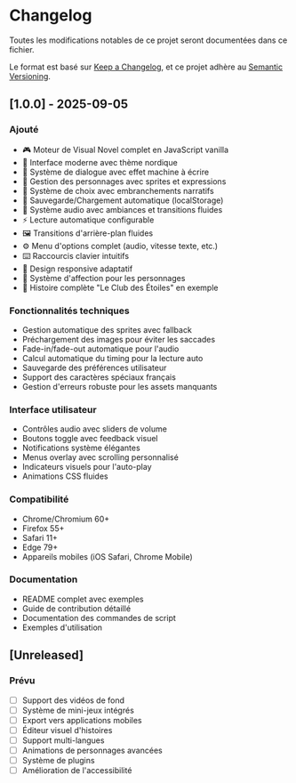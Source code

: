 # Changelog

Toutes les modifications notables de ce projet seront documentées dans ce fichier.

Le format est basé sur [Keep a Changelog](https://keepachangelog.com/fr/1.0.0/),
et ce projet adhère au [Semantic Versioning](https://semver.org/spec/v2.0.0.html).

## [1.0.0] - 2025-09-05

### Ajouté
- 🎮 Moteur de Visual Novel complet en JavaScript vanilla
- 🎨 Interface moderne avec thème nordique
- 💬 Système de dialogue avec effet machine à écrire
- 👥 Gestion des personnages avec sprites et expressions
- 🔀 Système de choix avec embranchements narratifs
- 💾 Sauvegarde/Chargement automatique (localStorage)
- 🎵 Système audio avec ambiances et transitions fluides
- ⚡ Lecture automatique configurable
- 🖼️ Transitions d'arrière-plan fluides
- ⚙️ Menu d'options complet (audio, vitesse texte, etc.)
- ⌨️ Raccourcis clavier intuitifs
- 📱 Design responsive adaptatif
- 🎯 Système d'affection pour les personnages
- 🌟 Histoire complète "Le Club des Étoiles" en exemple

### Fonctionnalités techniques
- Gestion automatique des sprites avec fallback
- Préchargement des images pour éviter les saccades
- Fade-in/fade-out automatique pour l'audio
- Calcul automatique du timing pour la lecture auto
- Sauvegarde des préférences utilisateur
- Support des caractères spéciaux français
- Gestion d'erreurs robuste pour les assets manquants

### Interface utilisateur
- Contrôles audio avec sliders de volume
- Boutons toggle avec feedback visuel
- Notifications système élégantes
- Menus overlay avec scrolling personnalisé
- Indicateurs visuels pour l'auto-play
- Animations CSS fluides

### Compatibilité
- Chrome/Chromium 60+
- Firefox 55+
- Safari 11+
- Edge 79+
- Appareils mobiles (iOS Safari, Chrome Mobile)

### Documentation
- README complet avec exemples
- Guide de contribution détaillé
- Documentation des commandes de script
- Exemples d'utilisation

## [Unreleased]

### Prévu
- [ ] Support des vidéos de fond
- [ ] Système de mini-jeux intégrés
- [ ] Export vers applications mobiles
- [ ] Éditeur visuel d'histoires
- [ ] Support multi-langues
- [ ] Animations de personnages avancées
- [ ] Système de plugins
- [ ] Amélioration de l'accessibilité
